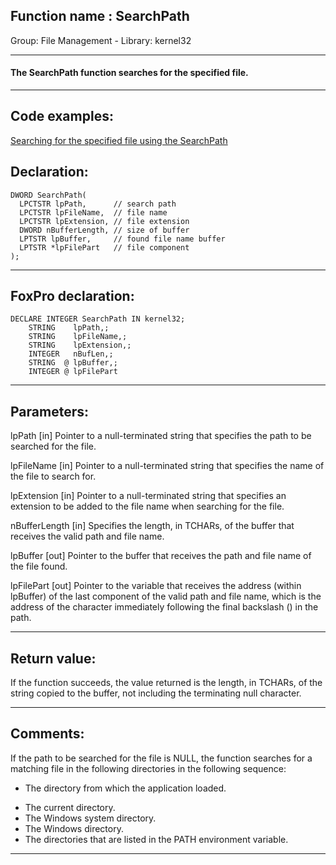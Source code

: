 
## Function name : SearchPath
Group: File Management - Library: kernel32    
***  


#### The SearchPath function searches for the specified file. 
***  


## Code examples:
[Searching for the specified file using the SearchPath](../../samples/sample_250.md)  

## Declaration:
```foxpro  
DWORD SearchPath(
  LPCTSTR lpPath,      // search path
  LPCTSTR lpFileName,  // file name
  LPCTSTR lpExtension, // file extension
  DWORD nBufferLength, // size of buffer
  LPTSTR lpBuffer,     // found file name buffer
  LPTSTR *lpFilePart   // file component
);  
```  
***  


## FoxPro declaration:
```foxpro  
DECLARE INTEGER SearchPath IN kernel32;
	STRING    lpPath,;
	STRING    lpFileName,;
	STRING    lpExtension,;
	INTEGER   nBufLen,;
	STRING  @ lpBuffer,;
	INTEGER @ lpFilePart  
```  
***  


## Parameters:
lpPath 
[in] Pointer to a null-terminated string that specifies the path to be searched for the file. 

lpFileName 
[in] Pointer to a null-terminated string that specifies the name of the file to search for. 

lpExtension 
[in] Pointer to a null-terminated string that specifies an extension to be added to the file name when searching for the file. 

nBufferLength 
[in] Specifies the length, in TCHARs, of the buffer that receives the valid path and file name. 

lpBuffer 
[out] Pointer to the buffer that receives the path and file name of the file found. 

lpFilePart 
[out] Pointer to the variable that receives the address (within lpBuffer) of the last component of the valid path and file name, which is the address of the character immediately following the final backslash (\) in the path.   
***  


## Return value:
If the function succeeds, the value returned is the length, in TCHARs, of the string copied to the buffer, not including the terminating null character.   
***  


## Comments:
If the path to be searched for the file is NULL, the function searches for a matching file in the following directories in the following sequence: <UL><LI>The directory from which the application loaded.   
<LI>The current directory.   
<LI>The Windows system directory.  
<LI>The Windows directory.  
<LI>The directories that are listed in the PATH environment variable.   
</UL>  
  
***  

